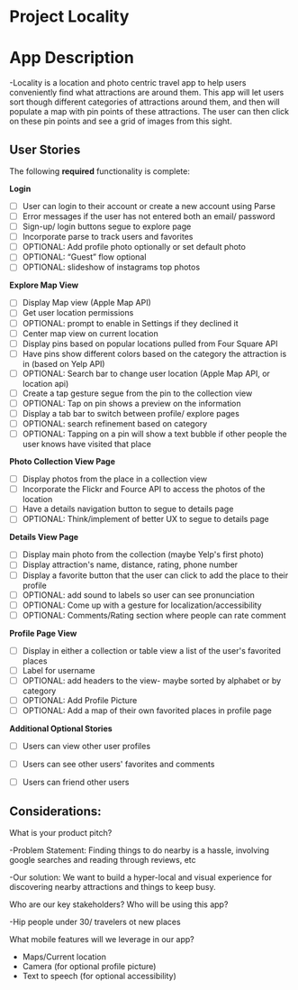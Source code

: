 # Project Locality


# App Description

-Locality is a location and photo centric travel app to help users conveniently find what attractions are around them. This app will let users sort though different categories of attractions around them, and then will populate a map with pin points of these attractions. The user can then click on these pin points and see a grid of images from this sight. 

## User Stories

The following **required** functionality is complete:

**Login**

* [ ] User can login to their account or create a new account using Parse
* [ ] Error messages if the user has not entered both an email/ password
* [ ] Sign-up/ login buttons segue to explore page 
* [ ] Incorporate parse to track users and favorites
* [ ] OPTIONAL: Add profile photo optionally or set default photo
* [ ] OPTIONAL: “Guest” flow optional
* [ ] OPTIONAL: slideshow of instagrams top photos

**Explore Map View**
* [ ] Display Map view (Apple Map API)
* [ ] Get user location permissions
* [ ] OPTIONAL: prompt to enable in Settings if they declined it
* [ ] Center map view on current location
* [ ] Display pins based on popular locations pulled from Four Square API
* [ ] Have pins show different colors based on the category the attraction is in (based on Yelp API)
* [ ] OPTIONAL: Search bar to change user location (Apple Map API, or location api)
* [ ] Create a tap gesture segue from the pin to the collection view 
* [ ] OPTIONAL: Tap on pin shows a preview on the information
* [ ] Display a tab bar to switch between profile/ explore pages
* [ ] OPTIONAL: search refinement based on category
* [ ] OPTIONAL: Tapping on a pin will show a text bubble if other people the user knows have visited that place

**Photo Collection View Page**
* [ ] Display photos from the place in a collection view
* [ ] Incorporate the Flickr and Fource API to access the photos of the location
* [ ] Have a details navigation button to segue to details page
* [ ] OPTIONAL: Think/implement of better UX to segue to details page

**Details View Page**
* [ ] Display main photo from the collection (maybe Yelp's first photo)
* [ ] Display attraction's name, distance, rating, phone number
* [ ] Display a favorite button that the user can click to add the place to their profile
* [ ] OPTIONAL: add sound to labels so user can see pronunciation
* [ ] OPTIONAL: Come up with a gesture for localization/accessibility
* [ ] OPTIONAL: Comments/Rating section where people can rate comment

**Profile Page View**
* [ ] Display in either a collection or table view a list of the user's favorited places
* [ ] Label for username
* [ ] OPTIONAL:  add headers to the view- maybe sorted by alphabet or by category
* [ ] OPTIONAL: Add Profile Picture
* [ ] OPTIONAL: Add a map of their own favorited places in profile page

**Additional Optional Stories**
* [ ] Users can view other user profiles
* [ ] Users can see other users' favorites and comments
* [ ] Users can friend other users


## Considerations:

What is your product pitch?

-Problem Statement: Finding things to do nearby is a hassle, involving google searches and reading through reviews, etc

-Our solution: We want to build a hyper-local and visual experience for discovering nearby attractions and things to keep busy.


Who are our key stakeholders? Who will be using this app?
 
-Hip people under 30/ travelers ot new places


What mobile features will we leverage in our app?

- Maps/Current location
- Camera (for optional profile picture)
- Text to speech (for optional accessibility) 



